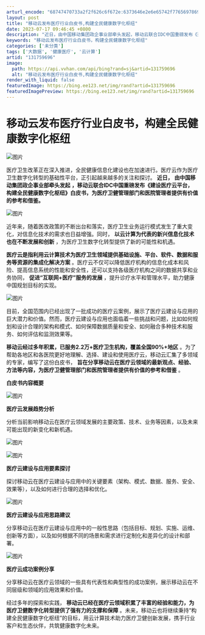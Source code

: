 ```yaml
---
arturl_encode: "68747470733a2f2f626c6f672e:6373646e2e6e65742f77656978696e5f34363837393230382f:61727469636c652f64657461696c732f313331373539363936"
layout: post
title: "移动云发布医疗行业白皮书,构建全民健康数字化枢纽"
date: 2023-07-17 09:46:45 +0800
description: "近日，由中国移动集团政企事业部牵头发起，移动云联合IDC中国重磅发布《建设医疗云平台，构建全民健康数"
keywords: "移动云发布医疗行业白皮书，构建全民健康数字化枢纽"
categories: ['未分类']
tags: ['大数据', '健康医疗', '云计算']
artid: "131759696"
image:
  path: https://api.vvhan.com/api/bing?rand=sj&artid=131759696
  alt: "移动云发布医疗行业白皮书,构建全民健康数字化枢纽"
render_with_liquid: false
featuredImage: https://bing.ee123.net/img/rand?artid=131759696
featuredImagePreview: https://bing.ee123.net/img/rand?artid=131759696
---
```


# 移动云发布医疗行业白皮书，构建全民健康数字化枢纽

![图片](https://i-blog.csdnimg.cn/blog_migrate/ea03976efbb528b61f717165b65fcdf8.gif)

医疗卫生改革正在深入推进，全民健康信息化建设也在加速进行。医疗云作为医疗卫生数字化转型的基础性平台，正引起越来越多的关注和探讨。
**近日，**
**由中国移动集团政企事业部牵头发起**
**，移动云联合IDC中国重磅发布《建设医疗云平台，构建全民健康数字化枢纽》白皮书，为医疗卫健管理部门和医院管理者提供有价值的参考和借鉴。**

![图片](https://i-blog.csdnimg.cn/blog_migrate/16929262c3cf235fca2c3c02465bd1a7.jpeg)

近年来，随着医改政策的不断出台和落实，医疗卫生业务运行模式发生了重大变化，对信息化技术的需求也日益增强。同时，
**以云计算为代表的新兴信息化技术也在不断发展和创新**
，为医疗卫生数字化转型提供了新的可能性和机遇。

**医疗云是指利用云计算技术为医疗卫生领域提供基础设施、平台、软件、数据和服务等资源的集成化解决方案**
。医疗云不仅可以降低医疗机构的信息化成本和风险、提高信息系统的性能和安全性，还可以支持各级医疗机构之间的数据共享和业务协同，
**促进“互联网+医疗”服务的发展**
，提升诊疗水平和管理水平，助力健康中国规划目标的实现。

![图片](https://i-blog.csdnimg.cn/blog_migrate/6f12b241081459449c407673a0481199.jpeg)

目前，全国范围内已经出现了一批成功的医疗云案例，展示了医疗云建设与应用的巨大潜力和价值。然而，医疗云建设与应用也面临着一些挑战和问题，比如如何规划和设计合理的架构和模式、如何保障数据质量和安全、如何融合多种技术和服务、如何评估和监测效果等。

**移动云经过多年积累，已服务2.2万+医疗卫生机构，覆盖全国90%+地区**
。为了帮助各地区和各医院更好地理解、选择、建设和使用医疗云，移动云汇集了多领域的专家，编写了这份白皮书，
**旨在分享移动云在医疗云领域的最新观点、经验、方法等内容，为医疗卫健管理部门和医院管理者提供有价值的参考和借鉴**
。

**白皮书内容概要**

![图片](https://i-blog.csdnimg.cn/blog_migrate/c5241fef02d86336a2601d6eafc431d5.png)

**医疗云发展趋势分析**

分析当前影响移动云在医疗云领域发展的主要政策、技术、业务等因素，以及未来可能出现的新变化和新机遇。

![图片](https://i-blog.csdnimg.cn/blog_migrate/983e9dea11a13ef1249eeb5832396b33.jpeg)

![图片](https://i-blog.csdnimg.cn/blog_migrate/c5241fef02d86336a2601d6eafc431d5.png)

**医疗云建设与应用要素探讨**

探讨移动云在医疗云建设与应用中的关键要素（架构、模式、数据、服务、安全、效果等），以及如何进行合理的选择和优化。

![图片](https://i-blog.csdnimg.cn/blog_migrate/2b6f3b4329c2eafaff2c5c40843147b7.jpeg)

**医疗云建设与应用思路建议**

分享移动云在医疗云建设与应用中的一般性思路（包括目标、规划、实施、运维、创新等方面），以及如何根据不同的场景和需求进行定制化和差异化的设计和部署。

![图片](https://i-blog.csdnimg.cn/blog_migrate/318d4189d7b84bfba524ff54e8232289.jpeg)

**医疗云成功案例分享**

分享移动云在医疗云领域的一些具有代表性和典型性的成功案例，展示移动云在不同层级和领域的应用效果和价值。

经过多年的探索和实践，
**移动云已经在医疗云领域积累了丰富的经验和能力，为医疗卫健数字化转型提供了强有力的支撑和保障**
。未来，移动云也将继续秉持“构建全民健康数字化枢纽”的目标，用云计算技术助力医疗卫健创新发展，携手行业客户和生态伙伴，共筑健康数字化未来。